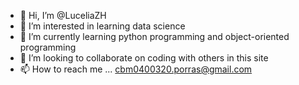 - 👋 Hi, I’m @LuceliaZH
- 👀 I’m interested in learning data science
- 🌱 I’m currently learning python programming and object-oriented programming
- 💞️ I’m looking to collaborate on coding with others in this site
- 📫 How to reach me ... cbm0400320.porras@gmail.com

<!---
LuceliaZH/LuceliaZH is a ✨ special ✨ repository because its `README.md` (this file) appears on your GitHub profile.
You can click the Preview link to take a look at your changes.
--->
